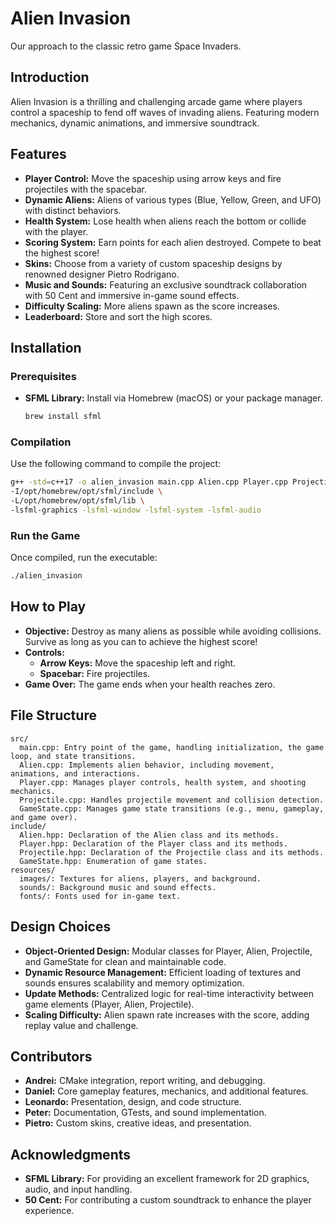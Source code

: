 # Alien Invasion

Our approach to the classic retro game Space Invaders.

## Introduction

Alien Invasion is a thrilling and challenging arcade game where players control a spaceship to fend off waves of invading aliens. Featuring modern mechanics, dynamic animations, and immersive soundtrack.

## Features

- **Player Control:** Move the spaceship using arrow keys and fire projectiles with the spacebar.
- **Dynamic Aliens:** Aliens of various types (Blue, Yellow, Green, and UFO) with distinct behaviors.
- **Health System:** Lose health when aliens reach the bottom or collide with the player.
- **Scoring System:** Earn points for each alien destroyed. Compete to beat the highest score!
- **Skins:** Choose from a variety of custom spaceship designs by renowned designer Pietro Rodrigano.
- **Music and Sounds:** Featuring an exclusive soundtrack collaboration with 50 Cent and immersive in-game sound effects.
- **Difficulty Scaling:** More aliens spawn as the score increases.
- **Leaderboard:** Store and sort the high scores.

## Installation

### Prerequisites

- **SFML Library:** Install via Homebrew (macOS) or your package manager.
  ```bash
  brew install sfml
  ```

### Compilation

Use the following command to compile the project:

```bash
g++ -std=c++17 -o alien_invasion main.cpp Alien.cpp Player.cpp Projectile.cpp GameState.cpp \
-I/opt/homebrew/opt/sfml/include \
-L/opt/homebrew/opt/sfml/lib \
-lsfml-graphics -lsfml-window -lsfml-system -lsfml-audio
```

### Run the Game

Once compiled, run the executable:

```bash
./alien_invasion
```

## How to Play

- **Objective:** Destroy as many aliens as possible while avoiding collisions. Survive as long as you can to achieve the highest score!
- **Controls:**
  - **Arrow Keys:** Move the spaceship left and right.
  - **Spacebar:** Fire projectiles.
- **Game Over:** The game ends when your health reaches zero.

## File Structure

```plaintext
src/
  main.cpp: Entry point of the game, handling initialization, the game loop, and state transitions.
  Alien.cpp: Implements alien behavior, including movement, animations, and interactions.
  Player.cpp: Manages player controls, health system, and shooting mechanics.
  Projectile.cpp: Handles projectile movement and collision detection.
  GameState.cpp: Manages game state transitions (e.g., menu, gameplay, and game over).
include/
  Alien.hpp: Declaration of the Alien class and its methods.
  Player.hpp: Declaration of the Player class and its methods.
  Projectile.hpp: Declaration of the Projectile class and its methods.
  GameState.hpp: Enumeration of game states.
resources/
  images/: Textures for aliens, players, and background.
  sounds/: Background music and sound effects.
  fonts/: Fonts used for in-game text.
```

## Design Choices

- **Object-Oriented Design:** Modular classes for Player, Alien, Projectile, and GameState for clean and maintainable code.
- **Dynamic Resource Management:** Efficient loading of textures and sounds ensures scalability and memory optimization.
- **Update Methods:** Centralized logic for real-time interactivity between game elements (Player, Alien, Projectile).
- **Scaling Difficulty:** Alien spawn rate increases with the score, adding replay value and challenge.

## Contributors

- **Andrei:** CMake integration, report writing, and debugging.
- **Daniel:** Core gameplay features, mechanics, and additional features.
- **Leonardo:** Presentation, design, and code structure.
- **Peter:** Documentation, GTests, and sound implementation.
- **Pietro:** Custom skins, creative ideas, and presentation.

## Acknowledgments

- **SFML Library:** For providing an excellent framework for 2D graphics, audio, and input handling.
- **50 Cent:** For contributing a custom soundtrack to enhance the player experience.
